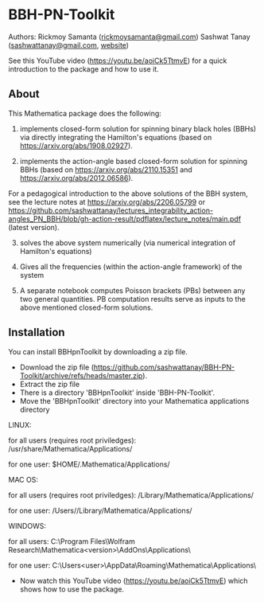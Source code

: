 # BBH-PN-Toolkit

Authors: 
Rickmoy Samanta (rickmoysamanta@gmail.com)
Sashwat Tanay (sashwattanay@gmail.com, [website](https://sashwattanay.github.io/sashwat_site/))

See this YouTube video (https://youtu.be/aoiCk5TtmvE) for a quick introduction to the package and how to use it.

## About

This Mathematica package does the following:

1. implements closed-form solution for spinning binary black holes (BBHs) via directly integrating the Hamilton's equations (based on https://arxiv.org/abs/1908.02927).

2. implements the action-angle based closed-form solution for spinning BBHs (based on https://arxiv.org/abs/2110.15351 and https://arxiv.org/abs/2012.06586).

For a pedagogical introduction to the above solutions of the BBH system, see the lecture notes at https://arxiv.org/abs/2206.05799 or https://github.com/sashwattanay/lectures_integrability_action-angles_PN_BBH/blob/gh-action-result/pdflatex/lecture_notes/main.pdf (latest version).

3. solves the above system numerically (via numerical integration of Hamilton's equations)

4. Gives all the frequencies (within the action-angle framework) of the system

5. A separate notebook computes Poisson brackets (PBs) between any two general quantities. PB computation results serve as inputs to the above mentioned closed-form solutions.



## Installation

You can install BBHpnToolkit by downloading a zip file.

- Download the zip file (https://github.com/sashwattanay/BBH-PN-Toolkit/archive/refs/heads/master.zip).
- Extract the zip file
- There is a directory 'BBHpnToolkit' inside 'BBH-PN-Toolkit'.
- Move the 'BBHpnToolkit' directory into your Mathematica applications directory


LINUX: 

for all users (requires root priviledges): /usr/share/Mathematica/Applications/

for one user: $HOME/.Mathematica/Applications/
   
MAC OS: 

for all users (requires root priviledges): /Library/Mathematica/Applications/

for one user: /Users/<user>/Library/Mathematica/Applications/
  
WINDOWS: 
   
for all users: C:\Program Files\Wolfram Research\Mathematica\<version>\AddOns\Applications\
   
for one user: C:\Users\<user>\AppData\Roaming\Mathematica\Applications\
  
- Now watch this YouTube video (https://youtu.be/aoiCk5TtmvE) which shows how to use the package.
